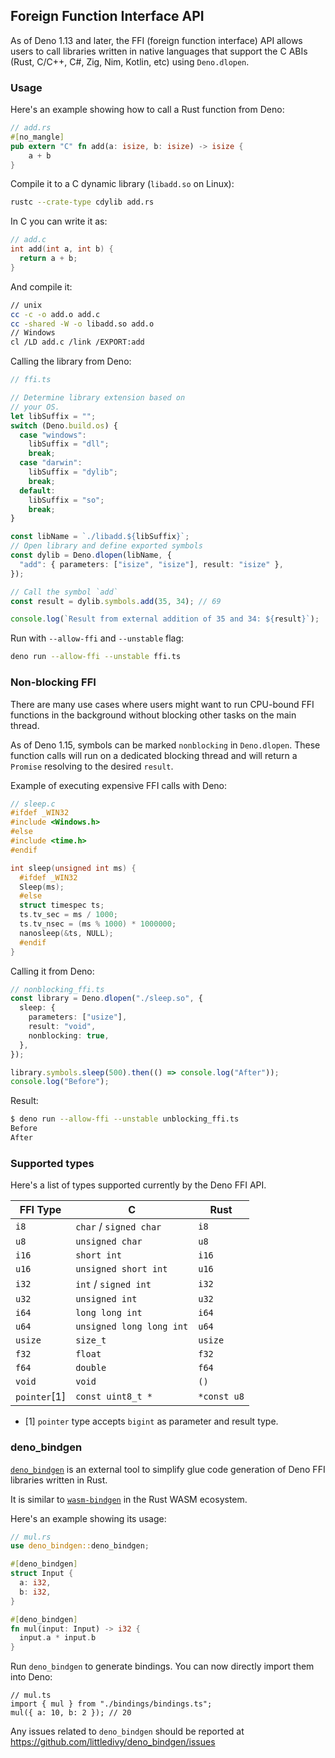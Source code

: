 ## Foreign Function Interface API

As of Deno 1.13 and later, the FFI (foreign function interface) API allows users
to call libraries written in native languages that support the C ABIs (Rust,
C/C++, C#, Zig, Nim, Kotlin, etc) using `Deno.dlopen`.

### Usage

Here's an example showing how to call a Rust function from Deno:

```rust
// add.rs
#[no_mangle]
pub extern "C" fn add(a: isize, b: isize) -> isize {
    a + b
}
```

Compile it to a C dynamic library (`libadd.so` on Linux):

```sh
rustc --crate-type cdylib add.rs
```

In C you can write it as:

```c
// add.c
int add(int a, int b) {
  return a + b;
}
```

And compile it:

```sh
// unix
cc -c -o add.o add.c
cc -shared -W -o libadd.so add.o
// Windows
cl /LD add.c /link /EXPORT:add
```

Calling the library from Deno:

```typescript
// ffi.ts

// Determine library extension based on
// your OS.
let libSuffix = "";
switch (Deno.build.os) {
  case "windows":
    libSuffix = "dll";
    break;
  case "darwin":
    libSuffix = "dylib";
    break;
  default:
    libSuffix = "so";
    break;
}

const libName = `./libadd.${libSuffix}`;
// Open library and define exported symbols
const dylib = Deno.dlopen(libName, {
  "add": { parameters: ["isize", "isize"], result: "isize" },
});

// Call the symbol `add`
const result = dylib.symbols.add(35, 34); // 69

console.log(`Result from external addition of 35 and 34: ${result}`);
```

Run with `--allow-ffi` and `--unstable` flag:

```sh
deno run --allow-ffi --unstable ffi.ts
```

### Non-blocking FFI

There are many use cases where users might want to run CPU-bound FFI functions
in the background without blocking other tasks on the main thread.

As of Deno 1.15, symbols can be marked `nonblocking` in `Deno.dlopen`. These
function calls will run on a dedicated blocking thread and will return a
`Promise` resolving to the desired `result`.

Example of executing expensive FFI calls with Deno:

```c
// sleep.c
#ifdef _WIN32
#include <Windows.h>
#else
#include <time.h>
#endif

int sleep(unsigned int ms) {
  #ifdef _WIN32
  Sleep(ms);
  #else
  struct timespec ts;
  ts.tv_sec = ms / 1000;
  ts.tv_nsec = (ms % 1000) * 1000000;
  nanosleep(&ts, NULL);
  #endif
}
```

Calling it from Deno:

```typescript
// nonblocking_ffi.ts
const library = Deno.dlopen("./sleep.so", {
  sleep: {
    parameters: ["usize"],
    result: "void",
    nonblocking: true,
  },
});

library.symbols.sleep(500).then(() => console.log("After"));
console.log("Before");
```

Result:

```sh
$ deno run --allow-ffi --unstable unblocking_ffi.ts
Before
After
```

### Supported types

Here's a list of types supported currently by the Deno FFI API.

| FFI Type     | C                        | Rust        |
| ------------ | ------------------------ | ----------- |
| `i8`         | `char` / `signed char`   | `i8`        |
| `u8`         | `unsigned char`          | `u8`        |
| `i16`        | `short int`              | `i16`       |
| `u16`        | `unsigned short int`     | `u16`       |
| `i32`        | `int` / `signed int`     | `i32`       |
| `u32`        | `unsigned int`           | `u32`       |
| `i64`        | `long long int`          | `i64`       |
| `u64`        | `unsigned long long int` | `u64`       |
| `usize`      | `size_t`                 | `usize`     |
| `f32`        | `float`                  | `f32`       |
| `f64`        | `double`                 | `f64`       |
| `void`       | `void`                   | `()`        |
| `pointer`[1] | `const uint8_t *`        | `*const u8` |

- [1] `pointer` type accepts `bigint` as parameter and result type.

### deno_bindgen

[`deno_bindgen`](https://github.com/littledivy/deno_bindgen) is an external tool
to simplify glue code generation of Deno FFI libraries written in Rust.

It is similar to [`wasm-bindgen`](https://github.com/rustwasm/wasm-bindgen) in
the Rust WASM ecosystem.

Here's an example showing its usage:

```rust
// mul.rs
use deno_bindgen::deno_bindgen;

#[deno_bindgen]
struct Input {
  a: i32,
  b: i32,
}

#[deno_bindgen]
fn mul(input: Input) -> i32 {
  input.a * input.b
}
```

Run `deno_bindgen` to generate bindings. You can now directly import them into
Deno:

```ts, ignore
// mul.ts
import { mul } from "./bindings/bindings.ts";
mul({ a: 10, b: 2 }); // 20
```

Any issues related to `deno_bindgen` should be reported at
https://github.com/littledivy/deno_bindgen/issues
